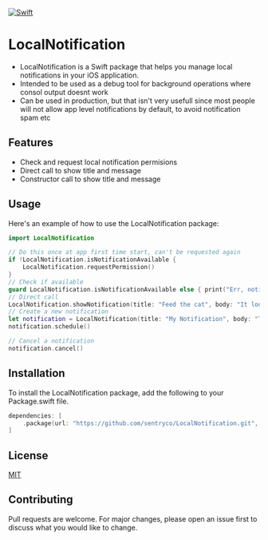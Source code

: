 [![Swift](https://github.com/sentryco/LocalNotification/actions/workflows/swift.yml/badge.svg)](https://github.com/sentryco/LocalNotification/actions/workflows/swift.yml)

# LocalNotification
- LocalNotification is a Swift package that helps you manage local notifications in your iOS application. 
- Intended to be used as a debug tool for background operations where consol output doesnt work
- Can be used in production, but that isn't very usefull since most people will not allow app level notifications by default, to avoid notification spam etc

## Features

- Check and request local notification permisions
- Direct call to show title and message
- Constructor call to show title and message

## Usage

Here's an example of how to use the LocalNotification package:

```swift
import LocalNotification

// Do this once at app first time start, can't be requested again
if !LocalNotification.isNotificationAvailable {
    LocalNotification.requestPermission()
}
// Check if available
guard LocalNotification.isNotificationAvailable else { print("Err, notification not allowed"); return }
// Direct call
LocalNotification.showNotification(title: "Feed the cat", body: "It looks hungry")
// Create a new notification
let notification = LocalNotification(title: "My Notification", body: "This is a notification")
notification.schedule()

// Cancel a notification
notification.cancel()
```

## Installation

To install the LocalNotification package, add the following to your Package.swift file.

```swift
dependencies: [
    .package(url: "https://github.com/sentryco/LocalNotification.git", branch: "main")
]
```

## License

[MIT](https://opensource.org/licenses/MIT)


## Contributing

Pull requests are welcome. For major changes, please open an issue first to discuss what you would like to change.

 